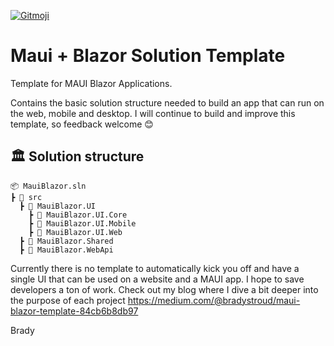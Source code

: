 [![Gitmoji](https://img.shields.io/badge/gitmoji-%20😜%20😍-FFDD67.svg?style=flat-square)](https://gitmoji.dev)

# Maui + Blazor Solution Template
Template for MAUI Blazor Applications.

Contains the basic solution structure needed to build an app that can run on the web, mobile and desktop.
I will continue to build and improve this template, so feedback welcome 😊

## 🏛 Solution structure
```
📦 MauiBlazor.sln
┣ 📂 src
  ┣ 📂 MauiBlazor.UI
    ┣ 📂 MauiBlazor.UI.Core
    ┣ 📂 MauiBlazor.UI.Mobile
    ┣ 📂 MauiBlazor.UI.Web
  ┣ 📂 MauiBlazor.Shared
  ┣ 📂 MauiBlazor.WebApi
```

Currently there is no template to automatically kick you off and have a single UI that can be used on a website and a MAUI app.
I hope to save developers a ton of work.
Check out my blog where I dive a bit deeper into the purpose of each project https://medium.com/@bradystroud/maui-blazor-template-84cb6b8db97

Brady
